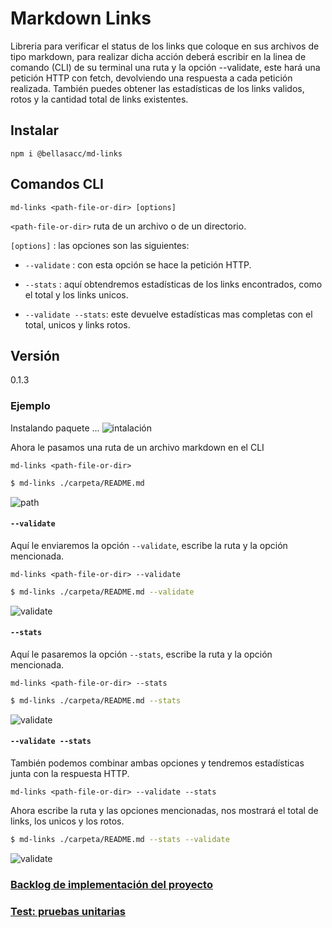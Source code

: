 # Markdown Links

Libreria para verificar el status de los links que coloque en sus archivos de tipo markdown, para realizar dicha
acción deberá escribir en la linea de comando (CLI) de su terminal una ruta y la opción --validate, este hará una
petición HTTP con fetch, devolviendo una respuesta a cada petición realizada. También puedes obtener las estadísticas
de los links validos, rotos y la cantidad total de links existentes.

## Instalar
`npm i @bellasacc/md-links`

## Comandos CLI
`md-links <path-file-or-dir> [options]`

`<path-file-or-dir>` ruta de un archivo o de un directorio.

`[options]` : las opciones son las siguientes:

* `--validate` : con esta opción se hace la petición HTTP.

* `--stats` : aquí obtendremos estadísticas de los links encontrados, como el total y los links unicos.

* `--validate --stats`: este devuelve estadísticas mas completas con el total, unicos y links rotos.

## Versión

0.1.3 

### Ejemplo
Instalando paquete ...
![intalación](https://fotos.subefotos.com/4efbb0fd5a3cfdde1bccee890d8f2b23o.png)

Ahora le pasamos una ruta de un archivo markdown en el CLI

`md-links <path-file-or-dir>`

```sh
$ md-links ./carpeta/README.md
```
![path](https://fotos.subefotos.com/fb28196c8efed2856f2dff9bb2bd3e3ao.png)

#### `--validate`

Aquí le enviaremos la opción `--validate`, escribe la ruta y la opción mencionada.

`md-links <path-file-or-dir> --validate`

```sh
$ md-links ./carpeta/README.md --validate
```
![validate](https://fotos.subefotos.com/540c69718801e0458c761ec722446b92o.png)

#### `--stats`

Aquí le pasaremos la opción `--stats`, escribe la ruta y la opción mencionada.

`md-links <path-file-or-dir> --stats`

```sh
$ md-links ./carpeta/README.md --stats
```
![validate](https://fotos.subefotos.com/384df7b5875ab01c46b106920ec70ac6o.png)

#### `--validate --stats`

También podemos combinar ambas opciones y tendremos estadísticas junta con la respuesta HTTP.

`md-links <path-file-or-dir> --validate --stats`

Ahora escribe la ruta y las opciones mencionadas, nos mostrará el total de links, los unicos y los rotos.

```sh
$ md-links ./carpeta/README.md --stats --validate
```
![validate](https://fotos.subefotos.com/fb4083f5296dc996c889ebd314d78fa5o.png)

### [Backlog de implementación del proyecto](https://github.com/BellaAguirre/lim20181-Track-FE-markdown-list/projects/1)

### [Test: pruebas unitarias](https://github.com/BellaAguirre/lim20181-Track-FE-markdown-list/blob/master/test/md-links.spec.js)